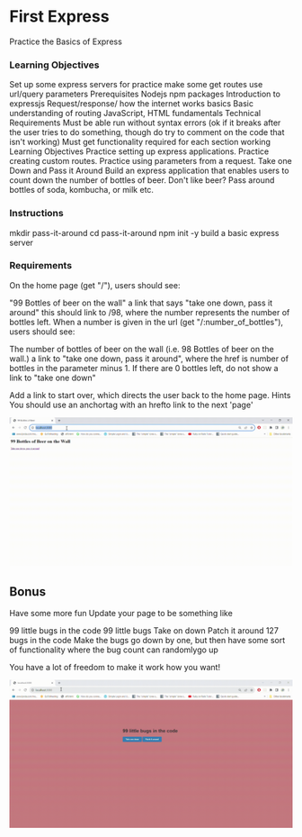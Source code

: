 <h1>First Express </h1>

Practice the Basics of Express

<h3>Learning Objectives</h3>

Set up some express servers for practice
make some get routes
use url/query parameters
Prerequisites
Nodejs
npm packages
Introduction to expressjs
Request/response/ how the internet works basics
Basic understanding of routing
JavaScript, HTML fundamentals
Technical Requirements
Must be able run without syntax errors (ok if it breaks after the user tries to do something, though do try to comment on the code that isn't working)
Must get functionality required for each section working
Learning Objectives
Practice setting up express applications.
Practice creating custom routes.
Practice using parameters from a request.
Take one Down and Pass it Around
Build an express application that enables users to count down the number of bottles of beer. Don't like beer? Pass around bottles of soda, kombucha, or milk etc.

<h3>Instructions</h3>

mkdir pass-it-around
cd pass-it-around
npm init -y
build a basic express server
<h3>Requirements</h3>

On the home page (get "/"), users should see:

"99 Bottles of beer on the wall"
a link that says "take one down, pass it around"
this should link to /98, where the number represents the number of bottles left.
When a number is given in the url (get "/:number_of_bottles"), users should see:

The number of bottles of beer on the wall (i.e. 98 Bottles of beer on the wall.)
a link to "take one down, pass it around", where the href is number of bottles in the parameter minus 1.
If there are 0 bottles left, do not show a link to "take one down"

Add a link to start over, which directs the user back to the home page.
Hints
You should use an anchortag with an hrefto link to the next 'page'

![](express-HW.gif)

<h2>Bonus</h2>

Have some more fun
Update your page to be something like

99 little bugs in the code
99 little bugs
Take on down
Patch it around
127 bugs in the code
Make the bugs go down by one, but then have some sort of functionality where the bug count can randomlygo up

You have a lot of freedom to make it work how you want!

![](express-HWBonus.gif)
